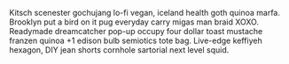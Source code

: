Kitsch scenester gochujang lo-fi vegan, iceland health goth quinoa marfa. Brooklyn put a bird on it pug everyday carry migas man braid XOXO. Readymade dreamcatcher pop-up occupy four dollar toast mustache franzen quinoa +1 edison bulb semiotics tote bag. Live-edge keffiyeh hexagon, DIY jean shorts cornhole sartorial next level squid.